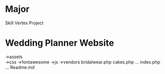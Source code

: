 # Major
 Skill Vertex Project
 # Wedding Planner Website
 
 ->assets <br/>
 ->css
 ->fontawesome
 ->js
 ->vendors
 bridalwear.php
 cakes.php
 ...
 index.php
 ...
 Readme.md
 
